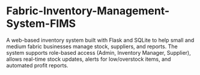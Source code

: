 # Fabric-Inventory-Management-System-FIMS
A web-based inventory system built with Flask and SQLite to help small and medium fabric businesses manage stock, suppliers, and reports. The system supports role-based access (Admin, Inventory Manager, Supplier), allows real-time stock updates, alerts for low/overstock items, and automated profit reports.


